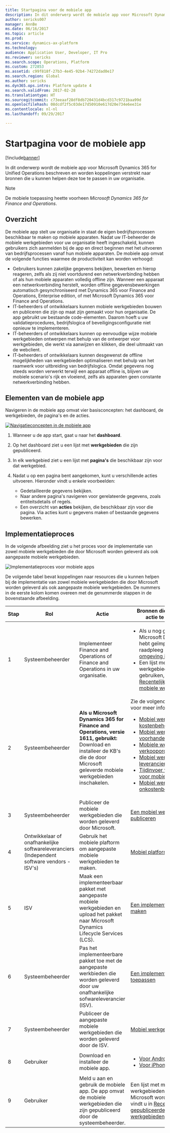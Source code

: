 ```yaml
---
title: Startpagina voor de mobiele app
description: In dit onderwerp wordt de mobiele app voor Microsoft Dynamics 365 for Unified Operations beschreven en worden koppelingen verstrekt naar bronnen die u kunnen helpen deze toe te passen in uw organisatie.
author: sericks007
manager: AnnBe
ms.date: 06/16/2017
ms.topic: article
ms.prod: 
ms.service: dynamics-ax-platform
ms.technology: 
audience: Application User, Developer, IT Pro
ms.reviewer: sericks
ms.search.scope: Operations, Platform
ms.custom: 272853
ms.assetid: c99f818f-27b3-4e45-92b4-74272dad0e17
ms.search.region: Global
ms.author: sericks
ms.dyn365.ops.intro: Platform update 4
ms.search.validFrom: 2017-02-28
ms.translationtype: HT
ms.sourcegitcommit: c73eeaaf28df8db720431d4bcd317c9721baa99d
ms.openlocfilehash: 08dcdf2f5c03de17d50910e617d20e734e6ee31e
ms.contentlocale: nl-nl
ms.lasthandoff: 09/29/2017

---
```


# <a name="mobile-app-home-page"></a>Startpagina voor de mobiele app

[!include[banner](../includes/banner.md)]

In dit onderwerp wordt de mobiele app voor Microsoft Dynamics 365 for Unified Operations beschreven en worden koppelingen verstrekt naar bronnen die u kunnen helpen deze toe te passen in uw organisatie.

> [!NOTE]
> De mobiele toepassing heette voorheen *Microsoft Dynamics 365 for Finance and Operations*.

<a name="overview"></a>Overzicht
--------

De mobiele app stelt uw organisatie in staat de eigen bedrijfsprocessen beschikbaar te maken op mobiele apparaten. Nadat uw IT-beheerder de mobiele werkgebieden voor uw organisatie heeft ingeschakeld, kunnen gebruikers zich aanmelden bij de app en direct beginnen met het uitvoeren van bedrijfsprocessen vanaf hun mobiele apparaten. De mobiele app omvat de volgende functies waarmee de productiviteit kan worden verhoogd:

- Gebruikers kunnen zakelijke gegevens bekijken, bewerken en hierop reageren, zelfs als zij niet voortdurend een netwerkverbinding hebben of als hun mobiele apparaten volledig offline zijn. Wanneer een apparaat een netwerkverbinding herstelt, worden offline gegevensbewerkingen automatisch gesynchroniseerd met Dynamics 365 voor Finance and Operations, Enterprise edition, of met Microsoft Dynamics 365 voor Finance and Operations.
- IT-beheerders of ontwikkelaars kunnen mobiele werkgebieden bouwen en publiceren die zijn op maat zijn gemaakt voor hun organisatie. De app gebruikt uw bestaande code-elementen. Daarom hoeft u uw validatieprocedures, bedrijfslogica of beveiligingsconfiguratie niet opnieuw te implementeren.
- IT-beheerders of ontwikkelaars kunnen op eenvoudige wijze mobiele werkgebieden ontwerpen met behulp van de ontwerper voor werkgebieden, die werkt via aanwijzen en klikken, die deel uitmaakt van de webclient.
- IT-beheerders of ontwikkelaars kunnen desgewenst de offline mogelijkheden van werkgebieden optimaliseren met behulp van het raamwerk voor uitbreiding van bedrijfslogica. Omdat gegevens nog steeds worden verwerkt terwijl een apparaat offline is, blijven uw mobiele scenario's rijk en vloeiend, zelfs als apparaten geen constante netwerkverbinding hebben.

## <a name="elements-of-the-mobile-app"></a>Elementen van de mobiele app
Navigeren in de mobiele app omvat vier basisconcepten: het dashboard, de werkgebieden, de pagina's en de acties. 

[![Navigatieconcepten in de mobiele app](./media/mobilephoneapp1-1024x536.png)](./media/mobilephoneapp1.png)

1. Wanneer u de app start, gaat u naar het **dashboard**.
2. Op het dashboard ziet u een lijst met **werkgebieden** die zijn gepubliceerd.
3. In elk werkgebied ziet u een lijst met **pagina's** die beschikbaar zijn voor dat werkgebied.
4. Nadat u op een pagina bent aangekomen, kunt u verschillende acties uitvoeren. Hieronder vindt u enkele voorbeelden:

    - Gedetailleerde gegevens bekijken.
    - Naar andere pagina's navigeren voor gerelateerde gegevens, zoals entiteitsdetails of regels.
    - Een overzicht van **acties** bekijken, die beschikbaar zijn voor die pagina. Via acties kunt u gegevens maken of bestaande gegevens bewerken.

## <a name="implementation-process"></a>Implementatieproces
In de volgende afbeelding ziet u het proces voor de implementatie van zowel mobiele werkgebieden die door Microsoft worden geleverd als ook aangepaste mobiele werkgebieden. 

![Implementatieproces voor mobiele apps](./media/Mobile-implementation-process-5.png)

De volgende tabel bevat koppelingen naar resources die u kunnen helpen bij de implementatie van zowel mobiele werkgebieden die door Microsoft worden geleverd als ook aangepaste mobiele werkgebieden. De nummers in de eerste kolom komen overeen met de genummerde stappen in de bovenstaande afbeelding.

<table>
<colgroup>
<col width="25%" />
<col width="25%" />
<col width="25%" />
<col width="25%" />
</colgroup>
<thead>
<tr class="header">
<th>Stap</th>
<th>Rol</th>
<th>Actie</th>
<th>Bronnen die u helpen de actie te voltooien</th>
</tr>
</thead>
<tbody>
<tr class="odd">
<td>1</td>
<td>Systeembeheerder</td>
<td>Implementeer Finance and Operations of Finance and Operations in uw organisatie.</td>
<td><ul><li>Als u nog geen versie van Microsoft Dynamics 365 hebt geïmplementeerd, raadpleeg dan <a href="../deployment/deploy-demo-environment.md">Een demo-omgeving implementeren</a>.</li><li>Een lijst met mobiele werkgebieden die u kunt gebruiken, vindt u in <a href="mobile-workspaces-released.md">Recentelijk gepubliceerde mobiele werkgebieden</a>.</li></ul></td>
</tr>
<tr class="even">
<td>2</td>
<td>Systeembeheerder</td>
<td><strong>Als u Microsoft Dynamics 365 for Finance and Operations, versie 1611, gebruikt:</strong> Download en installeer de KB's die de door Microsoft geleverde mobiele werkgebieden inschakelen.</td>
<td>Zie de volgende onderwerpen voor meer informatie:
<ul>

<li><a href="../../financials/cost-accounting/cost-controlling-mobile-workspace.md">Mobiel werkgebied voor kostenbeheer</a></li>
<li><a href="../../supply-chain/inventory/inventory-on-hand-mobile-workspace.md">Mobiel werkgebied voorhanden voorraad</a></li>
<li><a href="../../supply-chain/sales-marketing/sales-orders-mobile-workspace.md">Mobiele werkbieden voor verkooporders</a></li>
<li><a href="../../supply-chain/procurement/vendor-collaboration-mobile-workspace.md">Mobiel werkgebied voor leverancierssamenwerking</a></li>
<li><a href="../../financials/project-management/project-time-entry-mobile-workspace.md">Tijdinvoer voor project voor mobiel werkgebied</a></li>
<li><a href="../../financials/expense-management/expense-management-mobile-workspace.md">Mobiel werkgebied voor onkostenbeheer</a></li>

</ul></td>
</tr>
<tr class="odd">
<td>3</td>
<td>Systeembeheerder</td>
<td>Publiceer de mobiele werkgebieden die worden geleverd door Microsoft.</td>
<td><a href="publish-mobile-workspace.md">Een mobiel werkgebied publiceren</a>
</td>
</tr>
<tr class="even">
<td>4</td>
<td>Ontwikkelaar of onafhankelijke softwareleveranciers (Independent software vendors - ISV's)</td>
<td>Gebruik het mobiele plaftorm om aangepaste mobiele werkgebieden te maken.</td>
<td><a href="platform/mobile-platform-home-page.md">Mobiel platform</a></td>
</tr>
<tr class="odd">
<td>5</td>
<td>ISV</td>
<td>Maak een implementeerbaar pakket met aangepaste mobiele werkgebieden en upload het pakket naar Microsoft Dynamics Lifecycle Services (LCS).</td>
<td><a href="../deployment/create-apply-deployable-package.md">Een implementeerbaar pakket maken</a></td>
</tr>
<tr class="even">
<td>6</td>
<td>Systeembeheerder</td>
<td>Pas het implementeerbare pakket toe met de aangepaste werkbieden die worden geleverd door uw onafhankelijke sofwareleverancier (ISV).</td>
<td><a href="../deployment/apply-deployable-package-system.md">Een implementeerbaar pakket toepassen</a></td>
</tr>
<tr class="odd">
<td>7</td>
<td>Systeembeheerder</td>
<td>Publiceer de aangepaste mobiele werkgebieden die worden geleverd door de ISV.</td>
<td><a href="publish-mobile-workspace.md">Mobiel werkgebied publiceren</a></td>
</tr>
<tr class="even">
<td>8</td>
<td>Gebruiker</td>
<td>Download en installeer de mobiele app.</td>
<td><ul>
<li><a href="https://go.microsoft.com/fwlink/?linkid=850662">Voor Android-telefoons</a></li>
<li><a href="https://go.microsoft.com/fwlink/?linkid=850663">Voor iPhones</a></li></ul>
</td>
</tr>
<tr class="odd">
<td>9</td>
<td>Gebruiker</td>
<td>Meld u aan en gebruik de mobiele app. De app omvat de mobiele werkgebieden die zijn gepubliceerd door de systeembeheerder.</td>
<td>Een lijst met mobiele werkgebieden die door Microsoft worden geleverd, vindt u in <a href="mobile-workspaces-released.md">Recentelijk gepubliceerde mobiele werkgebieden</a>.
</td>
</tr>
</tbody>
</table>

